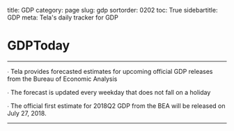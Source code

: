 ﻿title: GDP
category: page
slug: gdp
sortorder: 0202
toc: True
sidebartitle: &nbsp; GDP
meta: Tela's daily tracker for GDP

<script src="http://ajax.googleapis.com/ajax/libs/jquery/2.1.4/jquery.min.js"></script>
<script src="js/jquery.csv.min.js"></script>
<script type="text/javascript" src="http://www.google.com/jsapi"></script>

<script type="text/javascript"> // load the visualisation API
  google.load('visualization', '1', { packages: ['corechart', 'controls'] });
</script>
<script type="text/javascript">
function drawVisualization() {
   $.get("data/gdp18q2.csv?q="+Math.random(), function(csvString) {
      var arrayData = $.csv.toArrays(csvString, {onParseValue: $.csv.hooks.castToScalar});
      var data = new google.visualization.arrayToDataTable(arrayData);
      var chartwidth = $('#chartparent').width();
      var gdp18q2 = new google.visualization.ChartWrapper({
         chartType: 'LineChart',
         containerId: 'gdp18q2',
         dataTable: data,
         options:{
            width: chartwidth, height: 450,
            chartArea: {'width': '80%','height': '70%'},
            title: 'Tela 2018Q2 GDP Daily Estimate',
            legend: 'bottom',
            titleTextStyle : {color: 'black', fontSize: 20},
            vAxis: {viewWindow: {min: 2.5, max: 3.5}, format: '0.0', title: 'Annualized Growth Rate (%)'},
            series: {
               0: { color: '#529ecc' }
            }
         }
      });
      gdp18q2.draw();
   });
}
google.setOnLoadCallback(drawVisualization)
</script>

<script type="text/javascript">
function drawVisualization() {
   $.get("data/gdp18q1.csv?q="+Math.random(), function(csvString) {
      var arrayData = $.csv.toArrays(csvString, {onParseValue: $.csv.hooks.castToScalar});
      var data = new google.visualization.arrayToDataTable(arrayData);
      var chartwidth = $('#chartparent').width();
      var crt_ertdlyYY = new google.visualization.ChartWrapper({
         chartType: 'LineChart',
         containerId: 'crt_ertdlyYY',
         dataTable: data,
         options:{
            width: chartwidth, height: 450,
            chartArea: {'width': '80%','height': '70%'},
            title: 'Tela 2018Q1 GDP Daily Estimate',
            legend: 'bottom',
            titleTextStyle : {color: 'black', fontSize: 20},
            vAxis: {viewWindow: {min: 2, max: 3}, format: '0.0', title: 'Annualized Growth Rate (%)'},
            series: {
               0: { color: '#529ecc' }
            }
         }
      });
      crt_ertdlyYY.draw();
   });
}
google.setOnLoadCallback(drawVisualization)
</script>

# GDPToday
---

&#8729; Tela provides forecasted estimates for upcoming official GDP releases from the Bureau of Economic Analysis

&#8729; The forecast is updated every weekday that does not fall on a holiday

&#8729; The official first estimate for 2018Q2 GDP from the BEA will be released on July 27, 2018.

---

<div id="gdp18q2" style="margin-top:-10px"></div>
<br>
<div id="crt_ertdlyYY" style="margin-top:-10px"></div>
<br>